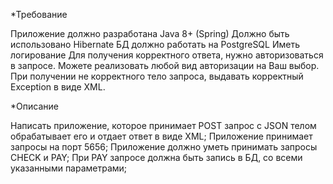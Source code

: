 *Требование

Приложение должно разработана Java 8+ (Spring)
Должно быть использовано Hibernate
БД должно работать на PostgreSQL
Иметь логирование
Для получения корректного ответа, нужно авторизоваться в запросе. Можете реализовать любой вид авторизации на Ваш выбор.
При получении не корректного тело запроса, выдавать корректный Exception в виде XML.

*Описание

Написать приложение, которое принимает POST  запрос с JSON телом обрабатывает его и отдает ответ в виде XML;
Приложение принимает запросы на порт 5656;
Приложение должно уметь принимать запросы CHECK и PAY;
При PAY запросе должна быть запись в БД, со всеми указанными параметрами;